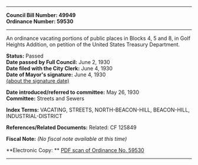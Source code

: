 * * * * *  
  
**Council Bill Number: [](#h0)[](#h2)49949**   
**Ordinance Number: 59530**  
  
* * * * *  
  
An ordinance vacating portions of public places in Blocks 4, 5 and 8, in Golf Heights Addition, on petition of the United States Treasury Department.  
  
**Status:** Passed   
**Date passed by Full Council:** June 2, 1930   
**Date filed with the City Clerk:** June 4, 1930   
**Date of Mayor's signature:** June 4, 1930   
[(about the signature date)](/~public/approvaldate.htm)   
  
  
**Date introduced/referred to committee:** May 26, 1930   
**Committee:** Streets and Sewers   
  
**Index Terms:** VACATING, STREETS, NORTH-BEACON-HILL, BEACON-HILL, INDUSTRIAL-DISTRICT  
  
**References/Related Documents:** Related: CF 125849  
  
**Fiscal Note:** *(No fiscal note available at this time)*  
  
**Electronic Copy: ** [PDF scan of Ordinance No. 59530](/~archives/Ordinances/Ord_59530.pdf)  
  
* * * * *  
